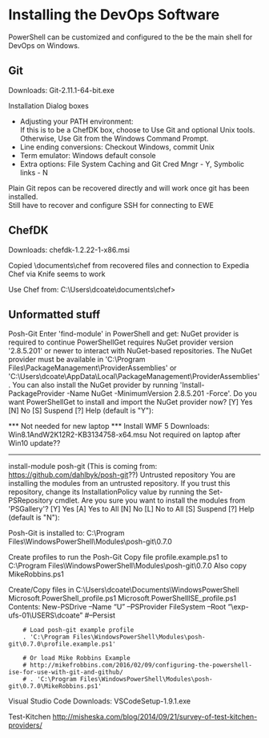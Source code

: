 # Installing the DevOps Software
PowerShell can be customized and configured to the be the main shell for DevOps on Windows.

## Git
Downloads: Git-2.11.1-64-bit.exe

Installation Dialog boxes
* Adjusting your PATH environment:  
  If this is to be a ChefDK box, choose to Use Git and optional Unix tools.  
  Otherwise, Use Git from the Windows Command Prompt.
* Line ending conversions: Checkout Windows, commit Unix
* Term emulator: Windows default console
* Extra options: File System Caching and Git Cred Mngr - Y, Symbolic links - N

Plain Git repos can be recovered directly and will work once git has been installed.  
Still have to recover and configure SSH for connecting to EWE

## ChefDK
Downloads:  chefdk-1.2.22-1-x86.msi

Copied \documents\chef from recovered files and connection to Expedia Chef via Knife seems to work

Use Chef from:  C:\Users\dcoate\documents\chef>



## Unformatted stuff
Posh-Git
Enter 'find-module' in PowerShell and get:
NuGet provider is required to continue
PowerShellGet requires NuGet provider version '2.8.5.201' or newer to interact with NuGet-based repositories. The NuGet
 provider must be available in 'C:\Program Files\PackageManagement\ProviderAssemblies' or
'C:\Users\dcoate\AppData\Local\PackageManagement\ProviderAssemblies'. You can also install the NuGet provider by
running 'Install-PackageProvider -Name NuGet -MinimumVersion 2.8.5.201 -Force'. Do you want PowerShellGet to install
and import the NuGet provider now?
[Y] Yes  [N] No  [S] Suspend  [?] Help (default is "Y"):

***  Not needed for new laptop ***
Install WMF 5
Downloads:  Win8.1AndW2K12R2-KB3134758-x64.msu
Not required on laptop after Win10 update??
******************************

install-module posh-git  (This is coming from: https://github.com/dahlbyk/posh-git??)
Untrusted repository
You are installing the modules from an untrusted repository. If you trust this repository, change its
InstallationPolicy value by running the Set-PSRepository cmdlet. Are you sure you want to install the modules from
'PSGallery'?
[Y] Yes  [A] Yes to All  [N] No  [L] No to All  [S] Suspend  [?] Help (default is "N"):

Posh-Git is installed to:   C:\Program Files\WindowsPowerShell\Modules\posh-git\0.7.0

Create profiles to run the Posh-Git
	Copy file profile.example.ps1 to C:\Program Files\WindowsPowerShell\Modules\posh-git\0.7.0
	Also copy MikeRobbins.ps1
	
Create/Copy files in C:\Users\dcoate\Documents\WindowsPowerShell
	Microsoft.PowerShell_profile.ps1
	Microsoft.PowerShellISE_profile.ps1
	Contents:
		New-PSDrive –Name “U” –PSProvider FileSystem –Root “\\exp-ufs-01\USERS\dcoate” #–Persist
		
		# Load posh-git example profile
		. 'C:\Program Files\WindowsPowerShell\Modules\posh-git\0.7.0\profile.example.ps1'
		
		# Or load Mike Robbins Example
		# http://mikefrobbins.com/2016/02/09/configuring-the-powershell-ise-for-use-with-git-and-github/
		# . 'C:\Program Files\WindowsPowerShell\Modules\posh-git\0.7.0\MikeRobbins.ps1'



Visual Studio Code
	Downloads:  VSCodeSetup-1.9.1.exe

Test-Kitchen
http://misheska.com/blog/2014/09/21/survey-of-test-kitchen-providers/